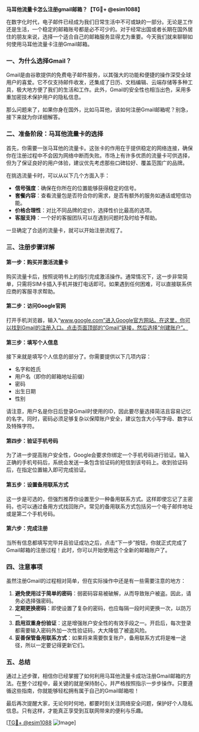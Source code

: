 **马耳他流量卡怎么注册gmail邮箱？【TG💪+ @esim1088】**

在数字化时代，电子邮件已经成为我们日常生活中不可或缺的一部分。无论是工作还是生活，一个稳定的邮箱账号都是必不可少的。对于经常出国或者长期在国外居住的朋友来说，选择一个适合自己的邮箱服务显得尤为重要。今天我们就来聊聊如何使用马耳他流量卡注册Gmail邮箱。

### 一、为什么选择Gmail？

Gmail是由谷歌提供的免费电子邮件服务，以其强大的功能和便捷的操作深受全球用户的喜爱。它不仅支持邮件收发，还集成了日历、文档编辑、云端存储等多种工具，极大地方便了我们的生活和工作。此外，Gmail的安全性也相当出色，采用多重加密技术保护用户的隐私信息。

那么问题来了，如果你身在国外，比如马耳他，该如何注册Gmail邮箱呢？别急，接下来就为你详细解答。

### 二、准备阶段：马耳他流量卡的选择

首先，你需要一张马耳他的流量卡。这张卡的作用在于提供稳定的网络连接，确保你在注册过程中不会因为网络中断而失败。市场上有许多优质的流量卡可供选择，但为了保证良好的用户体验，建议优先考虑那些口碑较好、覆盖范围广的品牌。

在挑选流量卡时，可以从以下几个方面入手：
- **信号强度**：确保在你所在的位置能够获得稳定的信号。
- **套餐内容**：查看流量包是否符合你的需求，是否有额外的服务如通话或短信功能。
- **价格合理性**：对比不同品牌的定价，选择性价比最高的选项。
- **客服支持**：一个好的客服团队可以在遇到问题时及时给予帮助。

一旦确定了合适的流量卡，就可以开始注册流程了。

### 三、注册步骤详解

#### 第一步：购买并激活流量卡

购买流量卡后，按照说明书上的指引完成激活操作。通常情况下，这一步非常简单，只需将SIM卡插入手机并拨打电话即可。如果遇到任何困难，可以直接联系供应商的客服寻求帮助。

#### 第二步：访问Google官网

打开手机浏览器，输入“www.google.com”进入Google官方网站。在这里，你可以找到Gmail的注册入口。点击页面顶部的“Gmail”链接，然后选择“创建账户”。

#### 第三步：填写个人信息

接下来就是填写个人信息的部分了。你需要提供以下几项内容：
- 名字和姓氏
- 用户名（即你的邮箱地址前缀）
- 密码
- 出生日期
- 性别

请注意，用户名是你日后登录Gmail时使用的ID，因此要尽量选择简洁且容易记忆的名字。同时，密码必须足够复杂以保障账户安全，建议包含大小写字母、数字以及特殊字符。

#### 第四步：验证手机号码

为了进一步提高账户安全性，Google会要求你绑定一个手机号码进行验证。输入正确的手机号码后，系统会发送一条包含验证码的短信到该号码上。收到验证码后，在指定位置输入即可完成验证。

#### 第五步：设置备用联系方式

这一步是可选的，但强烈推荐你设置至少一种备用联系方式。这样即使忘记了主密码，也可以通过备用方式找回账户。常见的备用联系方式包括另一个电子邮件地址或是第二个手机号码。

#### 第六步：完成注册

当所有信息都填写完毕并且验证成功之后，点击“下一步”按钮，你就正式完成了Gmail邮箱的注册过程！此时，你可以开始使用这个全新的邮箱账户了。

### 四、注意事项

虽然注册Gmail的过程相对简单，但在实际操作中还是有一些需要注意的地方：

1. **避免使用过于简单的密码**：弱密码容易被破解，从而导致账户被盗。因此，请务必选择强密码。
2. **定期更换密码**：即使设置了复杂的密码，也应每隔一段时间更换一次，以防万一。
3. **启用双重身份验证**：这是增强账户安全性的有效手段之一。开启后，每次登录都需要输入密码外加一次性验证码，大大降低了被盗风险。
4. **妥善保管备用联系方式**：如果将来需要恢复账户，备用联系方式将是唯一途径，所以一定要记得更新它们。

### 五、总结

通过上述步骤，相信你已经掌握了如何利用马耳他流量卡成功注册Gmail邮箱的方法。在整个过程中，最关键的就是保持耐心，并严格按照指示一步步操作。只要遵循这些指南，你就能够轻松拥有属于自己的Gmail邮箱啦！

最后再次提醒大家，无论何时何地，都要时刻关注网络安全问题，保护好个人隐私信息。只有这样，才能真正享受到互联网带来的便利与乐趣。

[[TG💪+ @esim1088](https://t.me/s/esim1088) ![Image](https://i.postimg.cc/4NQfJmqS/Snipaste-2025-05-13-00-14-12.png)]
